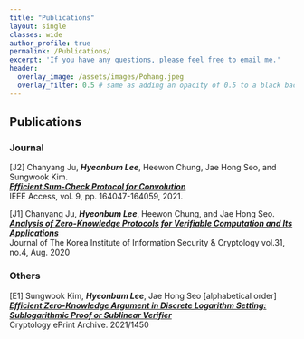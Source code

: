 ```yaml
---
title: "Publications"
layout: single
classes: wide
author_profile: true
permalink: /Publications/
excerpt: 'If you have any questions, please feel free to email me.'
header:
  overlay_image: /assets/images/Pohang.jpeg
  overlay_filter: 0.5 # same as adding an opacity of 0.5 to a black background
---
```


## Publications

### Journal

[J2] Chanyang Ju, **_Hyeonbum Lee_**, Heewon Chung, Jae Hong Seo, and Sungwook Kim.
<br>
**_[Efficient Sum-Check Protocol for Convolution](https://ieeexplore.ieee.org/document/9638642)_**
<br>
IEEE Access, vol. 9, pp. 164047-164059, 2021.

[J1] Chanyang Ju, **_Hyeonbum Lee_**, Heewon Chung, and Jae Hong Seo.
<br>
**_[Analysis of Zero-Knowledge Protocols for Verifiable Computation and Its Applications](https://www.koreascience.or.kr/article/JAKO202125141268152.pdf)_**
<br>
Journal of The Korea Institute of Information Security & Cryptology vol.31, no.4, Aug. 2020

### Others
[E1] Sungwook Kim, **_Hyeonbum Lee_**, Jae Hong Seo [alphabetical order]
<br>
**_[Efficient Zero-Knowledge Argument in Discrete Logarithm Setting: Sublogarithmic Proof or Sublinear Verifier](https://eprint.iacr.org/2021/1450.pdf)_**
<br>
Cryptology ePrint Archive. 2021/1450
